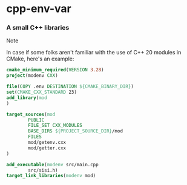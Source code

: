 # cpp-env-var
### A small C++ libraries

> [!NOTE]  
>In case if some folks aren't familiar with the use of C++ 20 modules in CMake, here's an example:
```cmake
cmake_minimum_required(VERSION 3.28)
project(modenv CXX)

file(COPY .env DESTINATION ${CMAKE_BINARY_DIR})
set(CMAKE_CXX_STANDARD 23)
add_library(mod
)

target_sources(mod
        PUBLIC
        FILE_SET CXX_MODULES
        BASE_DIRS ${PROJECT_SOURCE_DIR}/mod
        FILES
        mod/getenv.cxx
        mod/getter.cxx
)

add_executable(modenv src/main.cpp
        src/sisi.h)
target_link_libraries(modenv mod)
```

